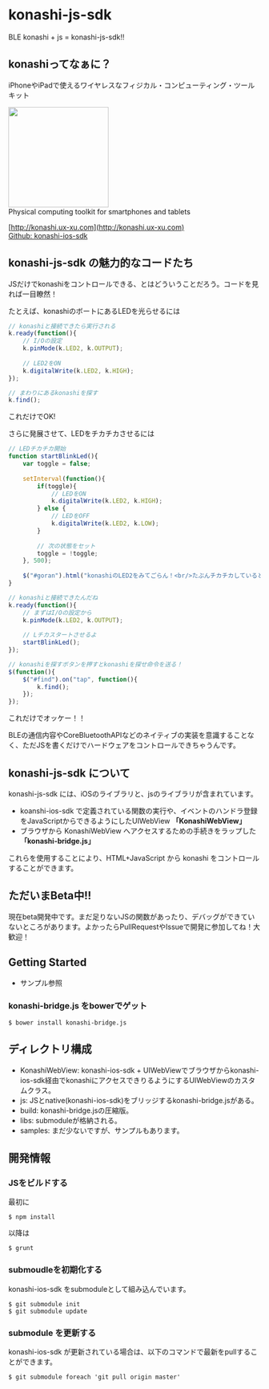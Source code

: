 konashi-js-sdk
=============

BLE konashi + js = konashi-js-sdk!!


## konashiってなぁに？
iPhoneやiPadで使えるワイヤレスなフィジカル・コンピューティング・ツールキット

<a href="http://konashi.ux-xu.com"><img src="http://konashi.ux-xu.com/img/header_logo.png" width="200" /></a><br/>
Physical computing toolkit for smartphones and tablets

[http://konashi.ux-xu.com](http://konashi.ux-xu.com)<br/>
[Github: konashi-ios-sdk](https://github.com/YUKAI/konashi-ios-sdk)

## konashi-js-sdk の魅力的なコードたち
JSだけでkonashiをコントロールできる、とはどういうことだろう。コードを見れば一目瞭然！

たとえば、konashiのボートにあるLEDを光らせるには

```js
// konashiと接続できたら実行される
k.ready(function(){
    // I/Oの設定
    k.pinMode(k.LED2, k.OUTPUT);
    
    // LED2をON
    k.digitalWrite(k.LED2, k.HIGH);
});

// まわりにあるkonashiを探す
k.find();
```

これだけでOK!

さらに発展させて、LEDをチカチカさせるには

```js
// LEDチカチカ開始
function startBlinkLed(){
    var toggle = false;
    
    setInterval(function(){
        if(toggle){
            // LEDをON
            k.digitalWrite(k.LED2, k.HIGH);
        } else {
            // LEDをOFF
            k.digitalWrite(k.LED2, k.LOW);
        }
        
        // 次の状態をセット
        toggle = !toggle;
    }, 500);
    
    $("#goran").html("konashiのLED2をみてごらん！<br/>たぶんチカチカしていると思うよ！");
}

// konashiと接続できたんだね
k.ready(function(){
    // まずはI/Oの設定から
    k.pinMode(k.LED2, k.OUTPUT);
    
    // Lチカスタートさせるよ
    startBlinkLed();
});

// konashiを探すボタンを押すとkonashiを探せ命令を送る！
$(function(){
    $("#find").on("tap", function(){
        k.find();
    });
});
```

これだけでオッケー！！

BLEの通信内容やCoreBluetoothAPIなどのネイティブの実装を意識することなく、ただJSを書くだけでハードウェアをコントロールできちゃうんです。

## konashi-js-sdk について
konashi-js-sdk には、iOSのライブラリと、jsのライブラリが含まれています。

- koanshi-ios-sdk で定義されている関数の実行や、イベントのハンドラ登録をJavaScriptからできるようにしたUIWebView **「KonashiWebView」**
- ブラウザから KonashiWebView へアクセスするための手続きをラップした **「konashi-bridge.js」**

これらを使用することにより、HTML+JavaScript から konashi をコントロールすることができます。

## ただいまBeta中!!
現在beta開発中です。まだ足りないJSの関数があったり、デバッグができていないところがあります。よかったらPullRequestやIssueで開発に参加してね！大歓迎！

## Getting Started
- サンプル参照

### konashi-bridge.js をbowerでゲット
```
$ bower install konashi-bridge.js
```


## ディレクトリ構成
- KonashiWebView: konashi-ios-sdk + UIWebViewでブラウザからkonashi-ios-sdk経由でkonashiにアクセスできりるようにするUIWebViewのカスタムクラス。
- js: JSとnative(konashi-ios-sdk)をブリッジするkonashi-bridge.jsがある。
- build: konashi-bridge.jsの圧縮版。
- libs: submoduleが格納される。
- samples: まだ少ないですが、サンプルもあります。

## 開発情報

### JSをビルドする
最初に

```
$ npm install
```

以降は

```
$ grunt
```

### submoudleを初期化する
konashi-ios-sdk をsubmoduleとして組み込んでいます。

```
$ git submodule init
$ git submodule update
```

### submodule を更新する
konashi-ios-sdk が更新されている場合は、以下のコマンドで最新をpullすることができます。

```
$ git submodule foreach 'git pull origin master'
```
